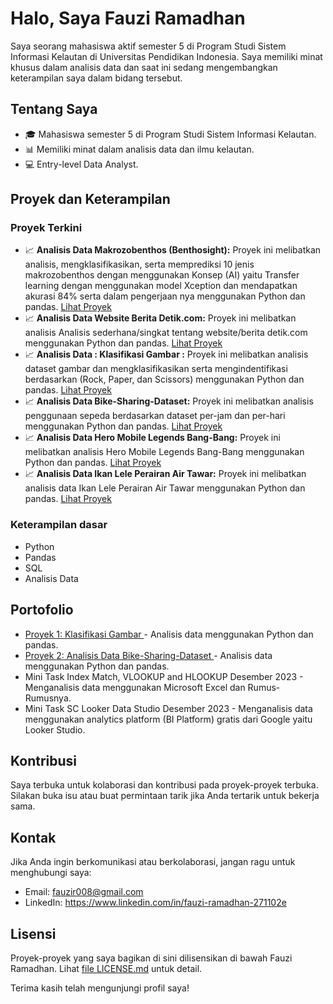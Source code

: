 # Halo, Saya Fauzi Ramadhan

Saya seorang mahasiswa aktif semester 5 di Program Studi Sistem Informasi Kelautan di Universitas Pendidikan Indonesia. Saya memiliki minat khusus dalam analisis data dan saat ini sedang mengembangkan keterampilan saya dalam bidang tersebut.

## Tentang Saya

- 🎓 Mahasiswa semester 5 di Program Studi Sistem Informasi Kelautan.
- 📊 Memiliki minat dalam analisis data dan ilmu kelautan.
- 💻 Entry-level Data Analyst.

## Proyek dan Keterampilan

### Proyek Terkini

- 📈 **Analisis Data Makrozobenthos (Benthosight):** Proyek ini melibatkan analisis, mengklasifikasikan, serta memprediksi 10 jenis makrozobenthos dengan menggunakan Konsep (AI) yaitu Transfer learning dengan menggunakan model Xception dan mendapatkan akurasi 84% serta dalam pengerjaan nya menggunakan Python dan pandas. [Lihat Proyek](#Submission)
- 📈 **Analisis Data Website Berita Detik.com:** Proyek ini melibatkan analisis Analisis sederhana/singkat tentang website/berita detik.com menggunakan Python dan pandas. [Lihat Proyek](#Fauzi_Ramadhan_GA_180123.ipynb)
- 📈 **Analisis Data : Klasifikasi Gambar :** Proyek ini melibatkan analisis dataset gambar dan mengklasifikasikan serta mengindentifikasi berdasarkan (Rock, Paper, dan Scissors) menggunakan Python dan pandas. [Lihat Proyek](#Proyek_Akhir_Klasifikasi_Gambar.ipynb)
- 📈 **Analisis Data Bike-Sharing-Dataset:** Proyek ini melibatkan analisis penggunaan sepeda berdasarkan dataset per-jam dan per-hari menggunakan Python dan pandas. [Lihat Proyek](#Submission)
- 📈 **Analisis Data Hero Mobile Legends Bang-Bang:** Proyek ini melibatkan analisis Hero Mobile Legends Bang-Bang menggunakan Python dan pandas. [Lihat Proyek](#Analisis_Statistik.ipynb)
- 📈 **Analisis Data Ikan Lele Perairan Air Tawar:** Proyek ini melibatkan analisis data Ikan Lele Perairan Air Tawar menggunakan Python dan pandas. [Lihat Proyek](#Model_Klasifikasi_Perairan_Air_Tawar_Berdasarkan_Spesies_Ikan_Lele_Menggunakan_Metode_Random_Forest)

### Keterampilan dasar

- Python
- Pandas
- SQL
- Analisis Data

## Portofolio

- [Proyek 1: Klasifikasi Gambar ](#Proyek_Akhir_Klasifikasi_Gambar.ipynb) - Analisis data menggunakan Python dan pandas.
- [Proyek 2: Analisis Data Bike-Sharing-Dataset ](#Submission) - Analisis data menggunakan Python dan pandas.
- Mini Task Index Match, VLOOKUP and HLOOKUP Desember 2023 - Menganalisis data menggunakan Microsoft Excel dan Rumus-Rumusnya.
- Mini Task SC Looker Data Studio Desember 2023 - Menganalisis data menggunakan analytics platform (BI Platform) gratis dari Google yaitu Looker Studio.

## Kontribusi

Saya terbuka untuk kolaborasi dan kontribusi pada proyek-proyek terbuka. Silakan buka isu atau buat permintaan tarik jika Anda tertarik untuk bekerja sama.

## Kontak

Jika Anda ingin berkomunikasi atau berkolaborasi, jangan ragu untuk menghubungi saya:

- Email: fauzir008@gmail.com
- LinkedIn: https://www.linkedin.com/in/fauzi-ramadhan-271102e

## Lisensi

Proyek-proyek yang saya bagikan di sini dilisensikan di bawah Fauzi Ramadhan. Lihat [file LICENSE.md](LICENSE1.md) untuk detail.

Terima kasih telah mengunjungi profil saya!
